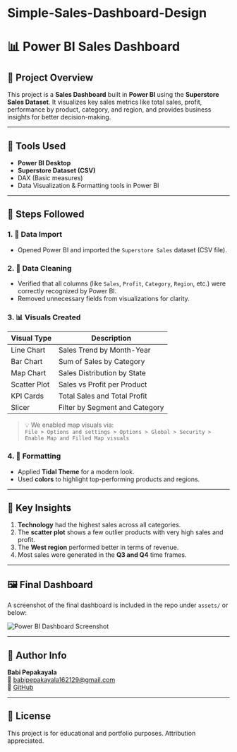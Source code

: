# Simple-Sales-Dashboard-Design
# 📊 Power BI Sales Dashboard 

## 📌 Project Overview

This project is a **Sales Dashboard** built in **Power BI** using the **Superstore Sales Dataset**. It visualizes key sales metrics like total sales, profit, performance by product, category, and region, and provides business insights for better decision-making.

---

## 🧰 Tools Used

- **Power BI Desktop**
- **Superstore Dataset (CSV)**
- DAX (Basic measures)
- Data Visualization & Formatting tools in Power BI

---

## 🧭 Steps Followed

### 1. 🔽 Data Import
- Opened Power BI and imported the `Superstore Sales` dataset (CSV file).

### 2. 🧹 Data Cleaning
- Verified that all columns (like `Sales`, `Profit`, `Category`, `Region`, etc.) were correctly recognized by Power BI.
- Removed unnecessary fields from visualizations for clarity.

### 3. 📊 Visuals Created

| Visual Type | Description |
|-------------|-------------|
| Line Chart   | Sales Trend by Month-Year |
| Bar Chart    | Sum of Sales by Category |
| Map Chart    | Sales Distribution by State |
| Scatter Plot | Sales vs Profit per Product |
| KPI Cards    | Total Sales and Total Profit |
| Slicer       | Filter by Segment and Category |

> 💡 We enabled map visuals via:  
> `File > Options and settings > Options > Global > Security > Enable Map and Filled Map visuals`

### 4. 🎨 Formatting
- Applied **Tidal Theme** for a modern look.
- Used **colors** to highlight top-performing products and regions.

---

## 📌 Key Insights

1. **Technology** had the highest sales across all categories.
2. The **scatter plot** shows a few outlier products with very high sales and profit.
3. The **West region** performed better in terms of revenue.
4. Most sales were generated in the **Q3 and Q4** time frames.

---

## 🖼️ Final Dashboard

A screenshot of the final dashboard is included in the repo under `assets/` or below:

![Power BI Dashboard Screenshot](assets/final_dashboard.png)

---

## 👤 Author Info

**Babi Pepakayala**  
📧 babipepakayala162129@gmail.com  
🔗 [GitHub](https://github.com/YourUsername)


---

## 📝 License

This project is for educational and portfolio purposes. Attribution appreciated.

